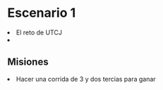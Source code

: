 <h1>Escenario 1</h1>
<li>El reto de UTCJ</li>
<li></li>

<h2>Misiones</h2>
<li>Hacer una corrida de 3 y dos tercias para ganar </li>
